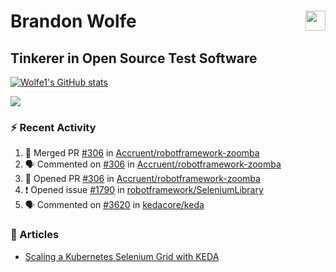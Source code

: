 Brandon Wolfe <a href="https://www.linkedin.com/in/brandon-wolfe1" target="_blank" rel="noreferrer"><img src="https://raw.githubusercontent.com/danielcranney/readme-generator/main/public/icons/socials/linkedin.svg" width="32" height="32" align="right"/></a>
==============================
Tinkerer in Open Source Test Software
-----------------------------

<p align="left"><a href="http://www.github.com/Wolfe1"><img src="https://github-readme-stats.vercel.app/api?username=Wolfe1&show_icons=true&hide=&count_private=true&title_color=0891b2&text_color=ffffff&icon_color=0891b2&bg_color=1c1917&hide_border=true&show_icons=true" alt="Wolfe1's GitHub stats" /></a></p>
<p align="left"><a href="http://www.github.com/Wolfe1"><img src="https://github-readme-streak-stats.herokuapp.com/?user=Wolfe1&stroke=ffffff&background=1c1917&ring=0891b2&fire=0891b2&currStreakNum=ffffff&currStreakLabel=0891b2&sideNums=ffffff&sideLabels=ffffff&dates=ffffff&hide_border=true" /></a></p>

### :zap: Recent Activity
<!--START_SECTION:activity-->
1. 🎉 Merged PR [#306](https://github.com/Accruent/robotframework-zoomba/pull/306) in [Accruent/robotframework-zoomba](https://github.com/Accruent/robotframework-zoomba)
2. 🗣 Commented on [#306](https://github.com/Accruent/robotframework-zoomba/issues/306) in [Accruent/robotframework-zoomba](https://github.com/Accruent/robotframework-zoomba)
3. 💪 Opened PR [#306](https://github.com/Accruent/robotframework-zoomba/pull/306) in [Accruent/robotframework-zoomba](https://github.com/Accruent/robotframework-zoomba)
4. ❗️ Opened issue [#1790](https://github.com/robotframework/SeleniumLibrary/issues/1790) in [robotframework/SeleniumLibrary](https://github.com/robotframework/SeleniumLibrary)
5. 🗣 Commented on [#3620](https://github.com/kedacore/keda/issues/3620) in [kedacore/keda](https://github.com/kedacore/keda)
<!--END_SECTION:activity-->

### :newspaper: Articles
- [Scaling a Kubernetes Selenium Grid with KEDA](https://www.linkedin.com/pulse/scaling-kubernetes-selenium-grid-keda-brandon-wolfe)
